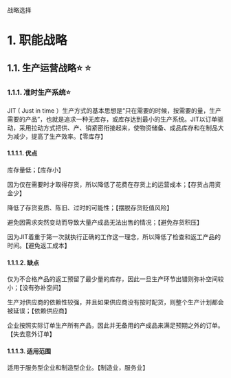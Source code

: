 战略选择

# 1. 职能战略

## 1.1. 生产运营战略:star: :star: 

### 1.1.1. 准时生产系统:star: 

JIT ( Just in time
）生产方式的基本思想是“只在需要的时候，按需要的量，生产需要的产品”，也就是追求一种无库存，或库存达到最小的生产系统。JIT以订单驱动，采用拉动方式把供、产、销紧密衔接起来，使物资储备、成品库存和在制品大为减少，提高了生产效率。【零库存】

#### 1.1.1.1. 优点

库存量低；【库存小】

因为仅在需要时才取得存货，所以降低了花费在存货上的运营成本；【存货占用资金少】

降低了存货变质、陈旧、过时的可能性；【摆脱存货贬值风险】

避免因需求突然变动而导致大量产成品无法出售的情况；【避免存货积压】

因为JIT着重于第一次就执行正确的工作这一理念，所以降低了检查和返工产品的时间。【避免返工成本】

#### 1.1.1.2. 缺点

仅为不合格产品的返工预留了最少量的库存，因此一旦生产环节出错则弥补空间较小；【没有弥补空间】

生产对供应商的依赖性较强，并且如果供应商没有按时配货，则整个生产计划都会被延误；【依赖供应商】

企业按照实际订单生产所有产品，因此并无备用的产成品来满足预期之外的订单。【失去意外订单】

#### 1.1.1.3. 适用范围

适用于服务型企业和制造型企业。【制造业，服务业】
